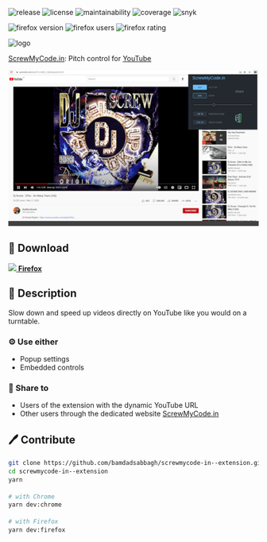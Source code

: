 ![release](https://img.shields.io/github/v/release/bamdadsabbagh/screwmycode-in--extension)
![license](https://img.shields.io/github/license/bamdadsabbagh/screwmycode-in--extension)
![maintainability](https://img.shields.io/codeclimate/maintainability/bamdadsabbagh/screwmycode-in--extension)
![coverage](https://img.shields.io/codeclimate/coverage/bamdadsabbagh/screwmycode-in--extension)
![snyk](https://img.shields.io/snyk/vulnerabilities/github/bamdadsabbagh/screwmycode-in--extension)

![firefox version](https://img.shields.io/amo/v/screwmycode-in?label=firefox)
![firefox users](https://img.shields.io/amo/users/screwmycode-in)
![firefox rating](https://img.shields.io/amo/stars/screwmycode-in?label=rating)

<img alt="logo" width="80px" src="https://raw.githubusercontent.com/bamdadsabbagh/screwmycode-in--www/master/public/icons/SCRW_KSET.svg">

[ScrewMyCode.in](https://www.screwmycode.in/): Pitch control for <a href="https://www.youtube.com/">YouTube</a>

![](assets/screenshots/screenshot-01.png)

## 🚀 Download

[<img height=30 src="https://icons.iconarchive.com/icons/cornmanthe3rd/plex/256/Internet-firefox-icon.png"> **Firefox**](https://addons.mozilla.org/firefox/addon/screwmycode-in/)

## 📖 Description

Slow down and speed up videos directly on YouTube like you would on a turntable.

### ⚙️ Use either

- Popup settings
- Embedded controls

### 📣 Share to

- Users of the extension with the dynamic YouTube URL
- Other users through the dedicated website [ScrewMyCode.in](https://www.screwmycode.in/)

## 🖊 Contribute

```bash
git clone https://github.com/bamdadsabbagh/screwmycode-in--extension.git
cd screwmycode-in--extension
yarn

# with Chrome
yarn dev:chrome

# with Firefox
yarn dev:firefox
```
